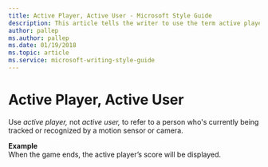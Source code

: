 ```yaml
---
title: Active Player, Active User - Microsoft Style Guide
description: This article tells the writer to use the term active player rather than active user when referring to a person who's currently being tracked or recognized by a motion sensor or camera.
author: pallep
ms.author: pallep
ms.date: 01/19/2018
ms.topic: article
ms.service: microsoft-writing-style-guide
---
```


# Active Player, Active User

Use *active player,* not *active user,* to refer to a person who's currently being tracked or recognized by a motion sensor or camera.

**Example**  
When the game ends, the active player’s score will be displayed.
